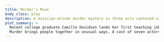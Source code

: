 ```yaml
---
title: Murder's Muse
body_class: play
description: A musician-driven murder mystery in three acts centered around a string quartet in 1980's Minneapolis.
plot_summary: >
  Recent college graduate Camille Davidson lands her first teaching job and joins an amateur quartet for fun.
  Murder brings people together in unusual ways. A cast of seven actors: three female, four male, with three male extras.
---
```

